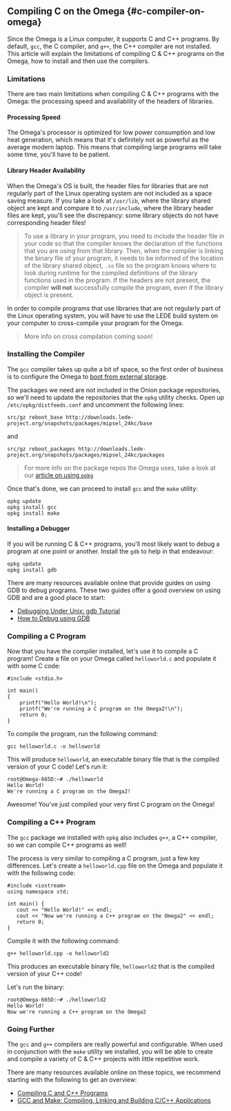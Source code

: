 ## Compiling C on the Omega {#c-compiler-on-omega}

Since the Omega is a Linux computer, it supports C and C++ programs. By default, `gcc`, the C compiler, and `g++`, the C++ compiler are not installed. This article will explain the limitations of compiling C & C++ programs on the Omega, how to install and then use the compilers.


### Limitations

There are two main limitations when compiling C & C++ programs with the Omega: the processing speed and availability of the headers of libraries.

#### Processing Speed

The Omega's processor is optimized for low power consumption and low heat generation, which means that it's definitely not as powerful as the average modern laptop. This means that compiling large programs will take some time, you'll have to be patient.

#### Library Header Availability

When the Omega's OS is built, the header files for libraries that are not regularly part of the Linux operating system are not included as a space saving measure. If you take a look at `/usr/lib`, where the library shared object are kept and compare it to `/usr/include`, where the library header files are kept, you'll see the discrepancy: some library objects do not have corresponding header files!

>To use a library in your program, you need to include the header file in your code so that the compiler knows the declaration of the functions that you are using from that library. Then, when the compiler is linking the binary file of your program, it needs to be informed of the location of the library shared object, `.so` file so the program knows where to look during runtime for the compiled definitions of the library functions used in the program.
>If the headers are not present, the compiler **will not** successfully compile the program, even if the library object is present.

In order to compile programs that use libraries that are not regularly part of the Linux operating system, you will have to use the LEDE build system on your computer to cross-compile your program for the Omega.

> More info on cross compilation coming soon!


### Installing the Compiler

The `gcc` compiler takes up quite a bit of space, so the first order of business is to configure the Omega to [boot from external storage](#boot-from-external-storage).

The packages we need are not included in the Onion package repositories, so we'll need to update the repositories that the `opkg` utility checks. Open up `/etc/opkg/distfeeds.conf` and uncomment the following lines:

```
src/gz reboot_base http://downloads.lede-project.org/snapshots/packages/mipsel_24kc/base
```

and

```
src/gz reboot_packages http://downloads.lede-project.org/snapshots/packages/mipsel_24kc/packages
```

>For more info on the package repos the Omega uses, take a look at our [article on using `opkg`](#using-opkg-switch-to-lede-repos)

Once that's done, we can proceed to install `gcc` and the `make` utility:

```
opkg update
opkg install gcc
opkg install make
```

#### Installing a Debugger

If you will be running C & C++ programs, you'll most likely want to debug a program at one point or another. Install the `gdb` to help in that endeavour:

```
opkg update
opkg install gdb
```

There are many resources available online that provide guides on using GDB to debug programs. These two guides offer a good overview on using GDB and are a good place to start:

* [Debugging Under Unix: gdb Tutorial](https://www.cs.cmu.edu/~gilpin/tutorial/)
* [How to Debug using GDB](http://cs.baylor.edu/~donahoo/tools/gdb/tutorial.html)




### Compiling a C Program

Now that you have the compiler installed, let's use it to compile a C program! Create a file on your Omega called `helloworld.c` and populate it with some C code:

```
#include <stdio.h>

int main()
{
	printf("Hello World!\n");
	printf("We're running a C program on the Omega2!\n");
	return 0;
}
```

To compile the program, run the following command:

```
gcc helloworld.c -o helloworld
```

This will produce `helloworld`, an executable binary file that is the compiled version of your C code! Let's run it:

```
root@Omega-665D:~# ./helloworld
Hello World!
We're running a C program on the Omega2!
```

Awesome! You've just compiled your very first C program on the Omega!


### Compiling a C++ Program

The `gcc` package we installed with `opkg` also includes `g++`, a C++ compiler, so we can compile C++ programs as well!

The process is very similar to compiling a C program, just a few key differences. Let's create a `helloworld.cpp` file on the Omega and populate it with the following code:

```
#include <iostream>
using namespace std;

int main() {
   cout << "Hello World!" << endl;
   cout << "Now we're running a C++ program on the Omega2" << endl;
   return 0;
}
```

Compile it with the following command:

```
g++ helloworld.cpp -o helloworld2
```

This produces an executable binary file, `helloworld2` that is the compiled version of your C++ code!

Let's run the binary:

```
root@Omega-665D:~# ./helloworld2
Hello World!
Now we're running a C++ program on the Omega2
```



### Going Further

The `gcc` and `g++` compilers are really powerful and configurable. When used in conjunction with the `make` utility we installed, you will be able to create and compile a variety of C & C++ projects with little repetitive work.

There are many resources available online on these topics, we recommend starting with the following to get an overview:

* [Compiling C and C++ Programs](http://pages.cs.wisc.edu/~beechung/ref/gcc-intro.html)
* [GCC and Make: Compiling, Linking and Building C/C++ Applications](https://www3.ntu.edu.sg/home/ehchua/programming/cpp/gcc_make.html)
